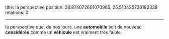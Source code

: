 title: la perspective
position: 36.874072601070985, 25.510425736182338
relations: 0

---








la perspective que, de nos jours, une **automobile** soit de nouveau **considérée** comme un **véhicule** est vraiment très faible.